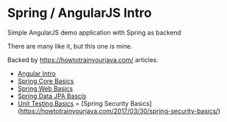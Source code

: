 # Spring / AngularJS Intro
Simple AngularJS demo application with Spring as backend

There are many like it, but this one is mine.

Backed by https://howtotrainyourjava.com/ articles: 
* [Angular Intro](https://howtotrainyourjava.com/2016/09/08/angular-intro/)
* [Spring Core Basics](https://howtotrainyourjava.com/2017/02/23/spring-core-basics/)
* [Spring Web Basics](https://howtotrainyourjava.com/2017/03/09/spring-web-basics/)
* [Spring Data JPA Bascis](https://howtotrainyourjava.com/2017/03/16/spring-data-jpa-basics/)
* [Unit Testing Basics](https://howtotrainyourjava.com/2017/03/23/unit-testing-basics/)
= [Spring Security Basics] (https://howtotrainyourjava.com/2017/03/30/spring-security-basics/)
